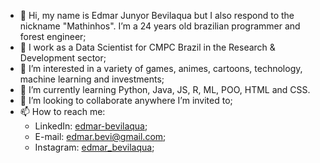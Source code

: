 - 👋 Hi, my name is Edmar Junyor Bevilaqua but I also respond to the nickname "Mathinhos". I’m a 24 years old brazilian programmer and forest engineer;
- 💼 I work as a Data Scientist for CMPC Brazil in the Research & Development sector;
- 👀 I’m interested in a variety of games, animes, cartoons, technology, machine learning and investments;
- 🌱 I’m currently learning Python, Java, JS, R, ML, POO, HTML and CSS.
- 💞️ I’m looking to collaborate anywhere I’m invited to;
- 📫 How to reach me:
  - LinkedIn: <a href="https://www.linkedin.com/in/edmar-bevilaqua/">edmar-bevilaqua</a>;
  - E-mail: edmar.bevi@gmail.com;
  - Instagram: <a href="https://www.instagram.com/edmar_bevilaqua/">edmar_bevilaqua</a>;

<!---
Edmar-bevilaqua/Edmar-bevilaqua is a ✨ special ✨ repository because its `README.md` (this file) appears on your GitHub profile.
You can click the Preview link to take a look at your changes.
--->
